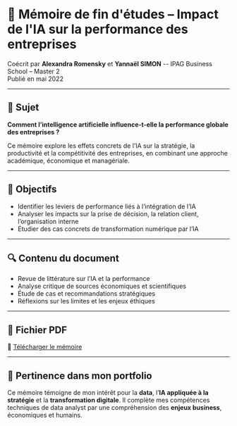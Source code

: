 # 📄 Mémoire de fin d'études – Impact de l'IA sur la performance des entreprises

Coécrit par **Alexandra Romensky** et **Yannaël SIMON** -- IPAG Business School – Master 2  
Publié en mai 2022

---

## 🧠 Sujet

**Comment l’intelligence artificielle influence-t-elle la performance globale des entreprises ?**

Ce mémoire explore les effets concrets de l’IA sur la stratégie, la productivité et la compétitivité des entreprises, en combinant une approche académique, économique et managériale.

---

## 📌 Objectifs

- Identifier les leviers de performance liés à l’intégration de l’IA
- Analyser les impacts sur la prise de décision, la relation client, l’organisation interne
- Étudier des cas concrets de transformation numérique par l’IA

---

## 🔍 Contenu du document

- Revue de littérature sur l’IA et la performance
- Analyse critique de sources économiques et scientifiques
- Étude de cas et recommandations stratégiques
- Réflexions sur les limites et les enjeux éthiques

---

## 📁 Fichier PDF

📎 [Télécharger le mémoire](./Mémoire%20IPAG%20-%20Impact%20de%20l'IA%20sur%20la%20performance%20des%20entreprises.pdf)

---

## 💼 Pertinence dans mon portfolio

Ce mémoire témoigne de mon intérêt pour la **data**, l’**IA appliquée à la stratégie** et la **transformation digitale**. Il complète mes compétences techniques de data analyst par une compréhension des **enjeux business**, économiques et humains.
